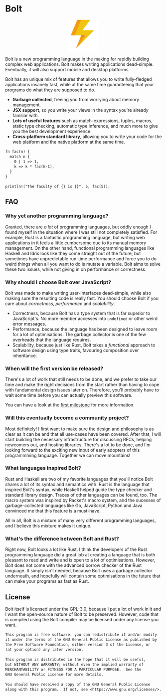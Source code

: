 Bolt
====

<p align="center">
  <img height="100" src="https://github.com/boltlang/Bolt/blob/master/logo.png?raw=true" />
</p>

Bolt is a new programming language in the making for rapidly building complex
web applications. Bolt makes writing applications dead-simple. Eventually, it
will also support mobile and desktop platforms.

Bolt has an unique mix of features that allows you to write fully-fledged
applications insanely fast, while at the same time guaranteeing that your
programs do what they are supposed to do.

 - **Garbage collected**, freeing you from worrying about memory management.
 - **JSX support**, so you write your views in the syntax you're already
   familiar with.
 - **Lots of useful features** such as match-expressions, tuples, macros, static type checking, automatic type inference, and much more to give you the best development experience.
 - **Cross-platform standard library**, allowing you to write your code for the
   web platform and the native platform at the same time.

```
fn fac(n) {
  match n {
    0 | 1 => 1,
    k => k * fac(k-1),
  }
}

println!("The faculty of {} is {}", 5, fac(5));
```

## FAQ

### Why yet another programming language?

Granted, there are _a lot_ of programming languages, but oddly enough I found
myself in the situation where I was still not completely satisfied. For
example, Rust is a fantastic programming language, but writing web applications
in it feels a little cumbersome due to its manual memory management. On the
other hand, functional programming languages like Haskell and Idris look like
they come straight out of the future, but sometimes have unpredictable run-time
performance and force you to do weird things when all you want to do is mutate
a variable. Bolt aims to solve these two issues, while not giving in on
performance or correctness.

### Why should I choose Bolt over JavaScript?

Bolt was made to make writing user-interfaces dead-simple, while also making
sure the resulting code is really fast. You should choose Bolt if you care
about _correctness_, _performance_ and _scalability_.

 - Correctness, because Bolt has a type system that is far superior to
   JavaScript's. No more member accesses into `undefined` or other weird error
   messages.
 - Performance, because the language has been designed to leave room for a lot
   of optimisations. The garbage collector is one of the few overheads that the
   language requires.
 - Scalability, because just like Rust, Bolt takes a _functional_ approach to
   software design using type traits, favouring composition over inheritance.

### When will the first version be released?

There's a lot of work that still needs to be done, and we prefer to take our
time and make the right decisions from the start rather than having to cope
with fundamental design issues later on. Therefore, you'll probably have to
wait some time before you can actually preview this software.

You can have a look at the [first milestone](https://github.com/boltlang/Bolt/milestone/1)
for more information.

### Will this eventually become a community project?

Most definitely! I first want to make sure the design and philosophy is as
clear as it can be and that all use-cases have been covered. After that, 
I will start building the necessary infrastructure for discussing RFCs, 
helping newcomers out, and hosting libraries. There's a lot to be done, and 
I'm looking forward to the exciting new input of early adopters of this
programmming language. Together we can move mountains!

### What languages inspired Bolt?

Rust and Haskell are two of my favorite languages that you'll notice Bolt
shares a lot of its syntax and semantics with. Rust is the language that
inspired Bolt's syntax, while Haskell helped guide the type checker and
standard library design.  Traces of other languages can be found, too. The
macro system was inspired by Racket's macro system, and the sucesses of
garbage-collected languages like Go, JavaScript, Python and Java convinced me
that this feature is a must-have.

All in all, Bolt is a mixture of many very different programming languages, and
I believe this mixture makes it unique.

### What's the difference between Bolt and Rust?

Right now, Bolt looks a lot like Rust. I think the developers of the Rust
programming language did a great job at creating a language that is both
pleasant to read and write and is open to a lot of optimisations. However, Bolt
does not come with the advanced borrow checker of the Rust language. It simply
isn't needed, because Bolt uses a garbage collector underneath, and hopefully
will contain some optimisations in the future that can make your programs as
fast as Rust.

## License

Bolt itself is licensed under the GPL-3.0, because I put a lot of work in it
and I want the open-source nature of Bolt to be preserved. However, code that
is compiled using the Bolt compiler may be licensed under any license you want.

    This program is free software: you can redistribute it and/or modify
    it under the terms of the GNU General Public License as published by
    the Free Software Foundation, either version 3 of the License, or
    (at your option) any later version.

    This program is distributed in the hope that it will be useful,
    but WITHOUT ANY WARRANTY; without even the implied warranty of
    MERCHANTABILITY or FITNESS FOR A PARTICULAR PURPOSE.  See the
    GNU General Public License for more details.

    You should have received a copy of the GNU General Public License
    along with this program.  If not, see <https://www.gnu.org/licenses/>.

